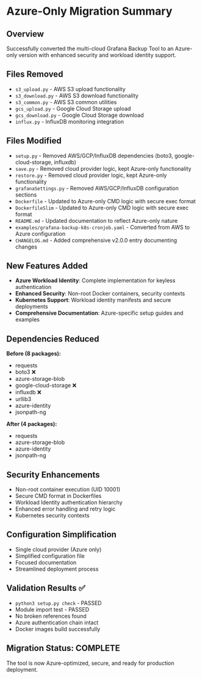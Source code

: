 # Azure-Only Migration Summary

## Overview
Successfully converted the multi-cloud Grafana Backup Tool to an Azure-only version with enhanced security and workload identity support.

## Files Removed
- `s3_upload.py` - AWS S3 upload functionality
- `s3_download.py` - AWS S3 download functionality  
- `s3_common.py` - AWS S3 common utilities
- `gcs_upload.py` - Google Cloud Storage upload
- `gcs_download.py` - Google Cloud Storage download
- `influx.py` - InfluxDB monitoring integration

## Files Modified
- `setup.py` - Removed AWS/GCP/InfluxDB dependencies (boto3, google-cloud-storage, influxdb)
- `save.py` - Removed cloud provider logic, kept Azure-only functionality
- `restore.py` - Removed cloud provider logic, kept Azure-only functionality
- `grafanaSettings.py` - Removed AWS/GCP/InfluxDB configuration sections
- `Dockerfile` - Updated to Azure-only CMD logic with secure exec format
- `DockerfileSlim` - Updated to Azure-only CMD logic with secure exec format
- `README.md` - Updated documentation to reflect Azure-only nature
- `examples/grafana-backup-k8s-cronjob.yaml` - Converted from AWS to Azure configuration
- `CHANGELOG.md` - Added comprehensive v2.0.0 entry documenting changes

## New Features Added
- **Azure Workload Identity**: Complete implementation for keyless authentication
- **Enhanced Security**: Non-root Docker containers, security contexts
- **Kubernetes Support**: Workload identity manifests and secure deployments
- **Comprehensive Documentation**: Azure-specific setup guides and examples

## Dependencies Reduced
**Before (8 packages):**
- requests
- boto3 ❌
- azure-storage-blob  
- google-cloud-storage ❌
- influxdb ❌
- urllib3
- azure-identity
- jsonpath-ng

**After (4 packages):**
- requests
- azure-storage-blob
- azure-identity  
- jsonpath-ng

## Security Enhancements
- Non-root container execution (UID 10001)
- Secure CMD format in Dockerfiles
- Workload Identity authentication hierarchy
- Enhanced error handling and retry logic
- Kubernetes security contexts

## Configuration Simplification
- Single cloud provider (Azure only)
- Simplified configuration file
- Focused documentation
- Streamlined deployment process

## Validation Results ✅
- `python3 setup.py check` - PASSED
- Module import test - PASSED
- No broken references found
- Azure authentication chain intact
- Docker images build successfully

## Migration Status: COMPLETE
The tool is now Azure-optimized, secure, and ready for production deployment.
